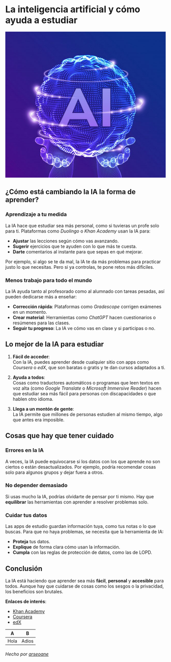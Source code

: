 # La inteligencia artificial y cómo ayuda a estudiar

![Imagen](imagen.jpeg)

## ¿Cómo está cambiando la IA la forma de aprender?

### Aprendizaje a tu medida
La IA hace que estudiar sea más personal, como si tuvieras un profe solo para ti. Plataformas como *Duolingo* o *Khan Academy* usan la IA para:

- **Ajustar** las lecciones según cómo vas avanzando.
- **Sugerir** ejercicios que te ayuden con lo que más te cuesta.
- **Darte** comentarios al instante para que sepas en qué mejorar.

Por ejemplo, si algo se te da mal, la IA te da más problemas para practicar justo lo que necesitas. Pero si ya controlas, te pone retos más difíciles.

### Menos trabajo para todo el mundo
La IA ayuda tanto al profesorado como al alumnado con tareas pesadas, así pueden dedicarse más a enseñar:

- **Corrección rápida**: Plataformas como *Gradescope* corrigen exámenes en un momento.
- **Crear material**: Herramientas como *ChatGPT* hacen cuestionarios o resúmenes para las clases.
- **Seguir tu progreso**: La IA ve cómo vas en clase y si participas o no.

## Lo mejor de la IA para estudiar

1. **Fácil de acceder**:  
   Con la IA, puedes aprender desde cualquier sitio con apps como *Coursera* o *edX*, que son baratas o gratis y te dan cursos adaptados a ti.

2. **Ayuda a todos**:  
   Cosas como traductores automáticos o programas que leen textos en voz alta (como *Google Translate* o *Microsoft Immersive Reader*) hacen que estudiar sea más fácil para personas con discapacidades o que hablen otro idioma.

3. **Llega a un montón de gente**:  
   La IA permite que millones de personas estudien al mismo tiempo, algo que antes era imposible.

## Cosas que hay que tener cuidado

### Errores en la IA
A veces, la IA puede equivocarse si los datos con los que aprende no son ciertos o están desactualizados. Por ejemplo, podría recomendar cosas solo para algunos grupos y dejar fuera a otros.

### No depender demasiado
Si usas mucho la IA, podrías olvidarte de pensar por ti mismo. Hay que **equilibrar** las herramientas con aprender a resolver problemas solo.

### Cuidar tus datos
Las apps de estudio guardan información tuya, como tus notas o lo que buscas. Para que no haya problemas, se necesita que la herramienta de IA:

- **Proteja** tus datos.
- **Explique** de forma clara cómo usan la información.
- **Cumpla** con las reglas de protección de datos, como las de LOPD.


## Conclusión
La IA está haciendo que aprender sea más **fácil**, **personal** y **accesible** para todos. Aunque hay que cuidarse de cosas como los sesgos o la privacidad, los beneficios son brutales.

**Enlaces de interés**:
- [Khan Academy](https://www.khanacademy.org)
- [Coursera](https://www.coursera.org)
- [edX](https://www.edx.org)

|A|B|
| --- | --- |
|Hola|Adios|

###### Hecho por [arseoane](https://github.com/arseoane/)
